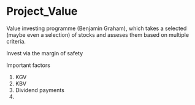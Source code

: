 # Project_Value
Value investing programme (Benjamin Graham), which takes a selected (maybe even a selection) of stocks and asseses them based on multiple criteria.

Invest via the margin of safety 

Important factors

1. KGV
2. KBV
3. Dividend payments
4. 

